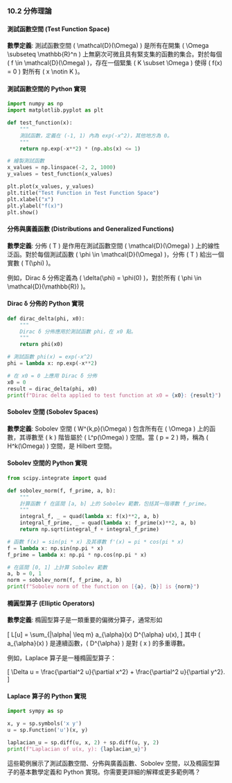 ### 10.2 分佈理論

#### 測試函數空間 (Test Function Space)

**數學定義**: 測試函數空間 \( \mathcal{D}(\Omega) \) 是所有在開集 \( \Omega \subseteq \mathbb{R}^n \) 上無窮次可微且具有緊支集的函數的集合。對於每個 \( f \in \mathcal{D}(\Omega) \)，存在一個緊集 \( K \subset \Omega \) 使得 \( f(x) = 0 \) 對所有 \( x \notin K \)。

#### 測試函數空間的 Python 實現

```python
import numpy as np
import matplotlib.pyplot as plt

def test_function(x):
    """
    測試函數，定義在 (-1, 1) 內為 exp(-x^2)，其他地方為 0。
    """
    return np.exp(-x**2) * (np.abs(x) <= 1)

# 繪製測試函數
x_values = np.linspace(-2, 2, 1000)
y_values = test_function(x_values)

plt.plot(x_values, y_values)
plt.title("Test Function in Test Function Space")
plt.xlabel("x")
plt.ylabel("f(x)")
plt.show()
```

#### 分佈與廣義函數 (Distributions and Generalized Functions)

**數學定義**: 分佈 \( T \) 是作用在測試函數空間 \( \mathcal{D}(\Omega) \) 上的線性泛函。對於每個測試函數 \( \phi \in \mathcal{D}(\Omega) \)，分佈 \( T \) 給出一個實數 \( T(\phi) \)。

例如，Dirac δ 分佈定義為 \( \delta(\phi) = \phi(0) \)，對於所有 \( \phi \in \mathcal{D}(\mathbb{R}) \)。

#### Dirac δ 分佈的 Python 實現

```python
def dirac_delta(phi, x0):
    """
    Dirac δ 分佈應用於測試函數 phi，在 x0 點。
    """
    return phi(x0)

# 測試函數 phi(x) = exp(-x^2)
phi = lambda x: np.exp(-x**2)

# 在 x0 = 0 上應用 Dirac δ 分佈
x0 = 0
result = dirac_delta(phi, x0)
print(f"Dirac delta applied to test function at x0 = {x0}: {result}")
```

#### Sobolev 空間 (Sobolev Spaces)

**數學定義**: Sobolev 空間 \( W^{k,p}(\Omega) \) 包含所有在 \( \Omega \) 上的函數，其導數至 \( k \) 階皆屬於 \( L^p(\Omega) \) 空間。當 \( p = 2 \) 時，稱為 \( H^k(\Omega) \) 空間，是 Hilbert 空間。

#### Sobolev 空間的 Python 實現

```python
from scipy.integrate import quad

def sobolev_norm(f, f_prime, a, b):
    """
    計算函數 f 在區間 [a, b] 上的 Sobolev 範數，包括其一階導數 f_prime。
    """
    integral_f, _ = quad(lambda x: f(x)**2, a, b)
    integral_f_prime, _ = quad(lambda x: f_prime(x)**2, a, b)
    return np.sqrt(integral_f + integral_f_prime)

# 函數 f(x) = sin(pi * x) 及其導數 f'(x) = pi * cos(pi * x)
f = lambda x: np.sin(np.pi * x)
f_prime = lambda x: np.pi * np.cos(np.pi * x)

# 在區間 [0, 1] 上計算 Sobolev 範數
a, b = 0, 1
norm = sobolev_norm(f, f_prime, a, b)
print(f"Sobolev norm of the function on [{a}, {b}] is {norm}")
```

#### 橢圓型算子 (Elliptic Operators)

**數學定義**: 橢圓型算子是一類重要的偏微分算子，通常形如

\[ L[u] = \sum_{|\alpha| \leq m} a_{\alpha}(x) D^{\alpha} u(x), \]
其中 \( a_{\alpha}(x) \) 是連續函數，\( D^{\alpha} \) 是對 \( x \) 的多重導數。

例如，Laplace 算子是一種橢圓型算子：

\[ \Delta u = \frac{\partial^2 u}{\partial x^2} + \frac{\partial^2 u}{\partial y^2}. \]

#### Laplace 算子的 Python 實現

```python
import sympy as sp

x, y = sp.symbols('x y')
u = sp.Function('u')(x, y)

laplacian_u = sp.diff(u, x, 2) + sp.diff(u, y, 2)
print(f"Laplacian of u(x, y): {laplacian_u}")
```

這些範例展示了測試函數空間、分佈與廣義函數、Sobolev 空間，以及橢圓型算子的基本數學定義和 Python 實現。你需要更詳細的解釋或更多範例嗎？
